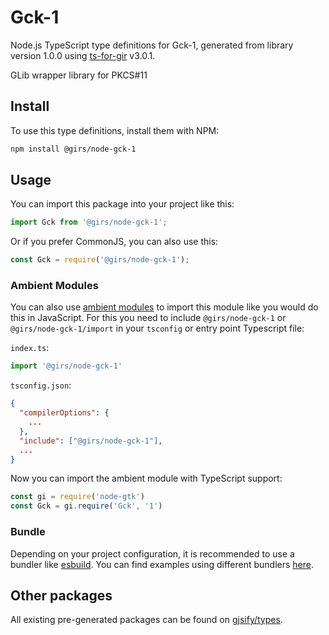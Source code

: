 
# Gck-1

Node.js TypeScript type definitions for Gck-1, generated from library version 1.0.0 using [ts-for-gir](https://github.com/gjsify/ts-for-gir) v3.0.1.

GLib wrapper library for PKCS#11

## Install

To use this type definitions, install them with NPM:
```bash
npm install @girs/node-gck-1
```

## Usage

You can import this package into your project like this:
```ts
import Gck from '@girs/node-gck-1';
```

Or if you prefer CommonJS, you can also use this:
```ts
const Gck = require('@girs/node-gck-1');
```

### Ambient Modules

You can also use [ambient modules](https://github.com/gjsify/ts-for-gir/tree/main/packages/cli#ambient-modules) to import this module like you would do this in JavaScript.
For this you need to include `@girs/node-gck-1` or `@girs/node-gck-1/import` in your `tsconfig` or entry point Typescript file:

`index.ts`:
```ts
import '@girs/node-gck-1'
```

`tsconfig.json`:
```json
{
  "compilerOptions": {
    ...
  },
  "include": ["@girs/node-gck-1"],
  ...
}
```

Now you can import the ambient module with TypeScript support: 

```ts
const gi = require('node-gtk')
const Gck = gi.require('Gck', '1')
```


### Bundle

Depending on your project configuration, it is recommended to use a bundler like [esbuild](https://esbuild.github.io/). You can find examples using different bundlers [here](https://github.com/gjsify/ts-for-gir/tree/main/examples).

## Other packages

All existing pre-generated packages can be found on [gjsify/types](https://github.com/gjsify/types).

